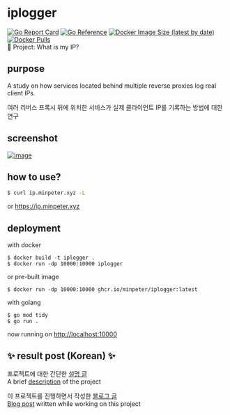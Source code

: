 # iplogger

[![Go Report Card](https://goreportcard.com/badge/github.com/minpeter/iplogger)](https://goreportcard.com/report/github.com/minpeter/iplogger)
[![Go Reference](https://pkg.go.dev/badge/github.com/minpeter/iplogger.svg)](https://pkg.go.dev/github.com/minpeter/iplogger)
[![Docker Image Size (latest by date)](https://img.shields.io/docker/image-size/minpeter/iplogger)](https://hub.docker.com/r/minpeter/iplogger)
[![Docker Pulls](https://img.shields.io/docker/pulls/minpeter/iplogger)](https://hub.docker.com/r/minpeter/iplogger)  
👀 Project: What is my IP?

## purpose

A study on how services located behind multiple reverse proxies log real client IPs.

여러 리버스 프록시 뒤에 위치한 서비스가 실제 클라이언트 IP를 기록하는 방법에 대한 연구

## screenshot

[![image](https://user-images.githubusercontent.com/62207008/217578966-c1daa0b2-5040-4906-abe8-aa7a2f276956.png)](https://ip.minpeter.xyz)

## how to use?

```sh
$ curl ip.minpeter.xyz -L
```

or <https://ip.minpeter.xyz>

## deployment

with docker

```
$ docker build -t iplogger .
$ docker run -dp 10000:10000 iplogger
```

or pre-built image

```
$ docker run -dp 10000:10000 ghcr.io/minpeter/iplogger:latest
```

with golang

```
$ go mod tidy
$ go run .
```

now running on <http://localhost:10000>

## ✨ result post (Korean) ✨

프로젝트에 대한 간단한 [설명 글](docs/result.md)  
A brief [description](docs/result.md) of the project

이 프로젝트를 진행하면서 작성한 [블로그 글](https://minpeter.github.io/uncategorized/%EB%B0%B1%EC%97%94%EB%93%9C%EC%97%90%EC%84%9C-client%EC%9D%98-ip%EB%A5%BC-%EB%A1%9C%EA%B9%85%ED%95%98%EB%8A%94-%EB%B0%A9%EB%B2%95)  
[Blog post](https://minpeter.github.io/uncategorized/%EB%B0%B1%EC%97%94%EB%93%9C%EC%97%90%EC%84%9C-client%EC%9D%98-ip%EB%A5%BC-%EB%A1%9C%EA%B9%85%ED%95%98%EB%8A%94-%EB%B0%A9%EB%B2%95) written while working on this project
